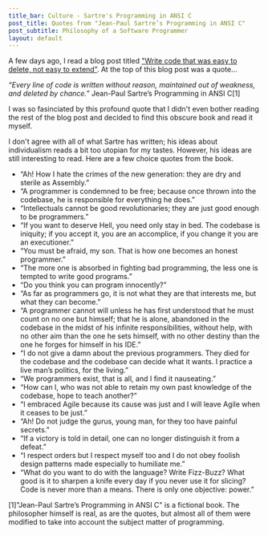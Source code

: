 ```yaml
---
title_bar: Culture - Sartre's Programming in ANSI C
post_title: Quotes from "Jean-Paul Sartre’s Programming in ANSI C"
post_subtitle: Philosophy of a Software Programmer
layout: default
---
```

A few days ago, I read a blog post titled ["Write code that was easy to delete, not easy to extend"](http://programmingisterrible.com/post/139222674273/write-code-that-is-easy-to-delete-not-easy-to). At the top of this blog post was a quote...

*“Every line of code is written without reason, maintained out of weakness, and deleted by chance.”* Jean-Paul Sartre’s Programming in ANSI C[1]

I was so fasinciated by this profound quote that I didn't even bother reading the rest of the blog post and decided to find this obscure book and read it myself.

I don't agree with all of what Sartre has written; his ideas about individualism reads a bit too utopian for my tastes. However, his ideas are still interesting to read. Here are a few choice quotes from the book.

- “Ah! How I hate the crimes of the new generation: they are dry and sterile as Assembly.”
- “A programmer is condemned to be free; because once thrown into the codebase, he is responsible for everything he does.”
- “Intellectuals cannot be good revolutionaries; they are just good enough to be programmers.”
- “If you want to deserve Hell, you need only stay in bed. The codebase is iniquity; if you accept it, you are an accomplice, if you change it you are an executioner.”
- “You must be afraid, my son. That is how one becomes an honest programmer.”
- “The more one is absorbed in fighting bad programming, the less one is tempted to write good programs.”
- “Do you think you can program innocently?”
- “As far as programmers go, it is not what they are that interests me, but what they can become.”
- “A programmer cannot will unless he has first understood that he must count on no one but himself; that he is alone, abandoned in the codebase in the midst of his infinite responsibilities, without help, with no other aim than the one he sets himself, with no other destiny than the one he forges for himself in his IDE.”
- “I do not give a damn about the previous programmers. They died for the codebase and the codebase can decide what it wants. I practice a live man’s politics, for the living.”
- “We programmers exist, that is all, and I find it nauseating.”
- “How can I, who was not able to retain my own past knowledge of the codebase, hope to teach another?”
- “I embraced Agile because its cause was just and I will leave Agile when it ceases to be just.”
- “Ah! Do not judge the gurus, young man, for they too have painful secrets.”
- “If a victory is told in detail, one can no longer distinguish it from a defeat.”
- “I respect orders but I respect myself too and I do not obey foolish design patterns made especially to humiliate me.”
- “What do you want to do with the language? Write Fizz-Buzz? What good is it to sharpen a knife every day if you never use it for slicing? Code is never more than a means. There is only one objective: power.”

[1]"Jean-Paul Sartre’s Programming in ANSI C" is a fictional book. The philosopher himself is real, as are the quotes, but almost all of them were modified to take into account the subject matter of programming.